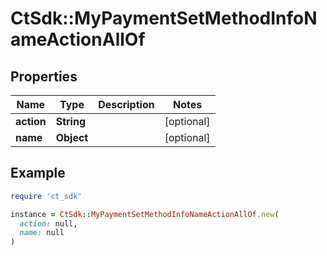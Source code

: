# CtSdk::MyPaymentSetMethodInfoNameActionAllOf

## Properties

| Name | Type | Description | Notes |
| ---- | ---- | ----------- | ----- |
| **action** | **String** |  | [optional] |
| **name** | **Object** |  | [optional] |

## Example

```ruby
require 'ct_sdk'

instance = CtSdk::MyPaymentSetMethodInfoNameActionAllOf.new(
  action: null,
  name: null
)
```

